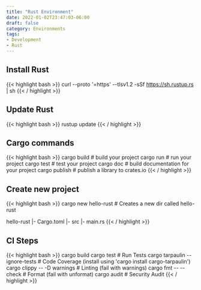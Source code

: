 ```yaml
---
title: "Rust Environment"
date: 2022-01-02T23:47:03-06:00
draft: false
category: Environments
tags:
- Development
- Rust
---
```


## Install Rust
{{< highlight bash >}}
curl --proto '=https' --tlsv1.2 -sSf https://sh.rustup.rs | sh
{{< / highlight >}}

## Update Rust
{{< highlight bash >}}
rustup update
{{< / highlight >}}

## Cargo commands
{{< highlight bash >}}
cargo build  # build your project
cargo run  # run your project
cargo test  # test your project
cargo doc  # build documentation for your project
cargo publish  # publish a library to crates.io
{{< / highlight >}}

## Create new project
{{< highlight bash >}}
cargo new hello-rust  # Creates a new dir called hello-rust

hello-rust
|- Cargo.toml
|- src
  |- main.rs
{{< / highlight >}}

## CI Steps
{{< highlight bash >}}
cargo build
cargo test  # Run Tests
cargo tarpaulin --ignore-tests  # Code Coverage (install using 'cargo install cargo-tarpaulin')
cargo clippy -- -D warnings  # Linting (fail with warnings)
cargo fmt -- --check  # Format (fail with unformat)
cargo audit  # Security Audit
{{< / highlight >}}
